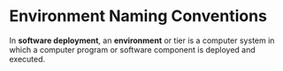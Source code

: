 # Environment Naming Conventions

In **software deployment**, an **environment** or tier is a computer system in which a computer program or software component is deployed and executed.
